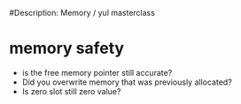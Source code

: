 #Description: Memory / yul masterclass

# memory safety

- is the free memory pointer still accurate?
- Did you overwrite memory that was previously allocated?
- Is zero slot still zero value?
